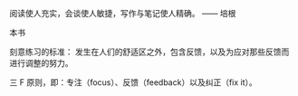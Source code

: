 阅读使人充实，会谈使人敏捷，写作与笔记使人精确。 —— 培根

本书

刻意练习的标准： 发生在人们的舒适区之外，包含反馈，以及为应对那些反馈而进行调整的努力。

三 F 原则，即：专注（focus）、反馈（feedback）以及纠正（fix it）。